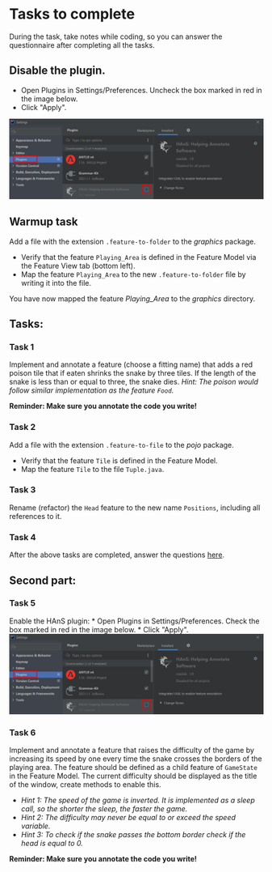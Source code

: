 # Tasks to complete

During the task, take notes while coding, so you can answer the questionnaire after completing all the tasks.

## Disable the plugin.
* Open Plugins in Settings/Preferences. Uncheck the box marked in red in the image below.
* Click "Apply".

![](./enable.png)
## Warmup task

Add a file with the extension `.feature-to-folder` to the *graphics* package.
* Verify that the feature `Playing_Area` is defined in the Feature Model via the Feature View tab (bottom left).
* Map the feature `Playing_Area` to the new `.feature-to-folder` file by writing it into the file.

You have now mapped the feature *Playing_Area* to the *graphics* directory.

## Tasks:

### Task 1

Implement and annotate a feature (choose a fitting name) that adds a red poison tile that if eaten shrinks the snake
by three tiles. If the length of the snake is less than or equal to three, the snake dies. *Hint: The poison would 
follow similar implementation as the feature `Food`.*

**Reminder: Make sure you annotate the code you write!**

### Task 2

Add a file with the extension `.feature-to-file` to the *pojo* package.
* Verify that the feature `Tile` is defined in the Feature Model.
* Map the feature `Tile` to the file `Tuple.java`.

### Task 3

Rename (refactor) the `Head` feature to the new name `Positions`, including all references to it.

### Task 4

After the above tasks are completed, answer the questions [here](https://forms.gle/xWZdGAT9wo6xygov7).

## Second part:

### Task 5

Enable the HAnS plugin:
    * Open Plugins in Settings/Preferences. Check the box marked in red in the image below.
    * Click "Apply".
![](./enable.png)

### Task 6

Implement and annotate a feature that raises the difficulty of the game by increasing its speed by one every time the
snake crosses the borders of the playing area. The feature should be defined as a child feature of `GameState` in the
Feature Model. The current difficulty should be displayed as the title of the window, create methods to enable this.
* *Hint 1: The speed of the game is inverted. It is implemented as a sleep call, so the shorter the sleep, the faster the game.*
* *Hint 2: The difficulty may never be equal to or exceed the speed variable.*
* *Hint 3: To check if the snake passes the bottom border check if the head is equal to 0.*

**Reminder: Make sure you annotate the code you write!**